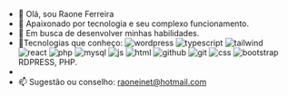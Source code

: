 - 👋 Olá, sou Raone Ferreira
- 👀 Apaixonado por tecnologia e seu complexo funcionamento.
- 💞️ Em busca de desenvolver minhas habilidades.
- 🌱Tecnologias que conheço:
![wordpress](https://github.com/user-attachments/assets/b6daa8ee-5498-4330-ac1c-2c4437036571/w_15px)
![typescript](https://github.com/user-attachments/assets/a86e6448-38c1-4d5b-92b1-6afb370726e1)
![tailwind](https://github.com/user-attachments/assets/6a06adb9-cc9e-4fd0-b24a-18e46d875771)
![react](https://github.com/user-attachments/assets/f3f4daf6-c5fb-4945-b11c-e69355cad289)
![php](https://github.com/user-attachments/assets/2d6f1722-322a-4cda-9ca5-40e1ef890a68)
![mysql](https://github.com/user-attachments/assets/fe96746c-b91d-4a99-9568-7281b589b91b)
![js](https://github.com/user-attachments/assets/0db79e72-ea0e-4846-bbeb-d6640b461177)
![html](https://github.com/user-attachments/assets/cb567b7f-4f4e-449e-a908-e260097674fc)
![github](https://github.com/user-attachments/assets/a74d084a-55cc-4b45-a771-40e81cf37004)
![git](https://github.com/user-attachments/assets/0ae4c14b-b94a-4630-a9e0-b715563f4031)
![css](https://github.com/user-attachments/assets/f673ff13-d9fb-4a59-b2bb-de3b4fdca644)
![bootstrap](https://github.com/user-attachments/assets/dfdd20f4-0570-465c-8254-db0043b2d5fa)
RDPRESS, PHP.
-  
- 📫 Sugestão ou conselho: raoneinet@hotmail.com

<!---
raoneinet/raoneinet is a ✨ special ✨ repository because its `README.md` (this file) appears on your GitHub profile.
You can click the Preview link to take a look at your changes.
--->
